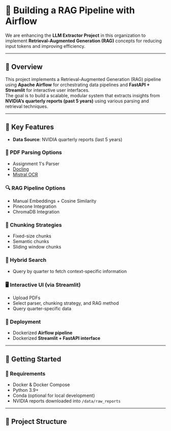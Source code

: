 # 📘 Building a RAG Pipeline with Airflow

We are enhancing the **LLM Extractor Project** in this organization to implement **Retrieval-Augmented Generation (RAG)** concepts for reducing input tokens and improving efficiency.

---

## 📌 Overview

This project implements a Retrieval-Augmented Generation (RAG) pipeline using **Apache Airflow** for orchestrating data pipelines and **FastAPI + Streamlit** for interactive user interfaces.  
The goal is to build a scalable, modular system that extracts insights from **NVIDIA’s quarterly reports (past 5 years)** using various parsing and retrieval techniques.

---

## 🧠 Key Features

- **Data Source**: NVIDIA quarterly reports (last 5 years)

### 📄 PDF Parsing Options
- Assignment 1's Parser  
- [Docling](https://github.com/docling)  
- [Mistral OCR](https://mistral.ai/news/mistral-ocr)

### 🔍 RAG Pipeline Options
- Manual Embeddings + Cosine Similarity  
- Pinecone Integration  
- ChromaDB Integration  

### 📏 Chunking Strategies
- Fixed-size chunks  
- Semantic chunks  
- Sliding window chunks  

### 🧠 Hybrid Search
- Query by quarter to fetch context-specific information  

### 🖥️ Interactive UI (via Streamlit)
- Upload PDFs  
- Select parser, chunking strategy, and RAG method  
- Query quarter-specific data  

### 🚀 Deployment
- Dockerized **Airflow pipeline**  
- Dockerized **Streamlit + FastAPI interface**

---

## 🚀 Getting Started

### 🔧 Requirements
- Docker & Docker Compose  
- Python 3.9+  
- Conda (optional for local development)  
- NVIDIA reports downloaded into `/data/raw_reports`

---

## 📂 Project Structure

